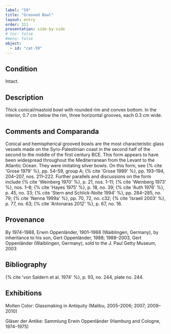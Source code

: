 ```yaml
---
label: "59"
title: "Grooved Bowl"
layout: entry
order: 311
presentation: side-by-side
# toc: false
#menu: false 
object:
  - id: "cat-59"
---
```


## Condition

Intact.

## Description

Thick conical/mastoid bowl with rounded rim and convex bottom. In the interior, 0.7 cm below the rim, three horizontal grooves, each 0.3 cm wide.

## Comments and Comparanda

Conical and hemispherical grooved bowls are the most characteristic glass vessels made on the Syro-Palestinian coast in the second half of the second to the middle of the first century BCE. This form appears to have been widespread throughout the Mediterranean from the Levant to the Atlantic Ocean. They were imitating silver bowls. On this form, see {% cite 'Grose 1979' %}, pp. 54–59, group A; {% cite 'Grose 1989' %}, pp. 193–194, 204–207, nos. 211–222. Further parallels and discussions on the form include {% cite 'Weinberg 1970' %}, p. 21, nos. 1–11; {% cite 'Weinberg 1973' %}, nos. 1–8; {% cite 'Hayes 1975' %}, p. 18, no. 39; {% cite 'Auth 1976' %}, p. 45, no. 33; {% cite 'Stern and Schlick-Nolte 1994' %}, pp. 284–285, no. 79; {% cite 'Nenna 1999a' %}, pp. 70, 72, no. c32; {% cite 'Israeli 2003' %}, p. 77, no. 63; {% cite 'Antonaras 2012' %}, p. 67, no. 16.

## Provenance

By 1974–1988, Erwin Oppenländer, 1901–1988 (Waiblingen, Germany), by inheritance to his son, Gert Oppenländer, 1988; 1988–2003, Gert Oppenländer (Waiblingen, Germany), sold to the J. Paul Getty Museum, 2003

## Bibliography

{% cite 'von Saldern et al. 1974' %}, p. 93, no. 244, plate no. 244.

## Exhibitions

Molten Color: Glassmaking in Antiquity (Malibu, 2005–2006; 2007; 2009–2010)

Gläser der Antike: Sammlung Erwin Oppenländer (Hamburg and Cologne, 1974–1975)
